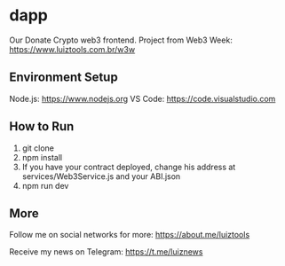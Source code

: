 # dapp

Our Donate Crypto web3 frontend. Project from Web3 Week: https://www.luiztools.com.br/w3w

## Environment Setup

Node.js: https://www.nodejs.org
VS Code: https://code.visualstudio.com

## How to Run

1. git clone
2. npm install
3. If you have your contract deployed, change his address at services/Web3Service.js and your ABI.json
4. npm run dev

## More

Follow me on social networks for more: https://about.me/luiztools

Receive my news on Telegram: https://t.me/luiznews
